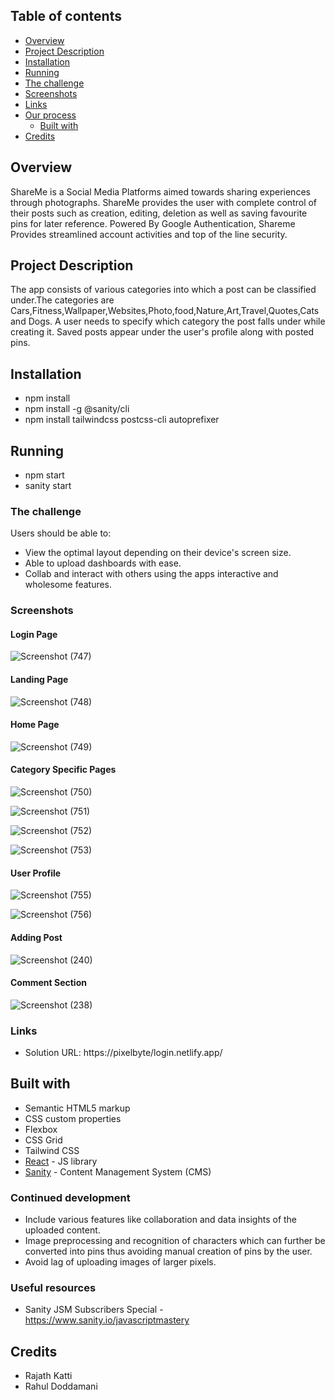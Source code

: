 ## Table of contents

- [Overview](#overview)
- [Project Description](#Project-Description)
- [Installation](#Installation)
- [Running](#Running)
- [The challenge](#the-challenge)
- [Screenshots](#screenshots)
- [Links](#links)
- [Our process](#my-process)
  - [Built with](#built-with)
 - [Credits](#Credits)
 
## Overview
ShareMe is a Social Media Platforms aimed towards sharing experiences through photographs.
ShareMe provides the user with complete control of their posts such as creation, editing, deletion as well as saving favourite pins for later reference.
Powered By Google Authentication, Shareme Provides streamlined account activities and top of the line security.

## Project Description
The app consists of various categories into which a post can be classified under.The categories are Cars,Fitness,Wallpaper,Websites,Photo,food,Nature,Art,Travel,Quotes,Cats and Dogs.
A user needs to specify which category the post falls under while creating it.
Saved posts appear under the user's profile along with posted pins.

## Installation
- npm install
- npm install -g @sanity/cli
- npm install tailwindcss postcss-cli autoprefixer


## Running
- npm start
- sanity start


### The challenge

Users should be able to:

- View the optimal layout depending on their device's screen size.
- Able to upload dashboards with ease.
- Collab and interact with others using the apps interactive and wholesome features.

### Screenshots


#### Login Page

![Screenshot (747)](https://user-images.githubusercontent.com/61611882/162573106-057d65ca-c62e-44c8-a8e7-c3ca4dc97d82.png)

#### Landing Page

![Screenshot (748)](https://user-images.githubusercontent.com/61611882/162573287-7de9d454-65bb-41b8-91cb-b948fd28d340.png)

#### Home Page

![Screenshot (749)](https://user-images.githubusercontent.com/61611882/162573300-6d4d48cf-bfc7-434d-b11d-27ab998a6fbb.png)

#### Category Specific Pages


![Screenshot (750)](https://user-images.githubusercontent.com/61611882/162573360-8b10d17f-a7fe-4406-aaf7-2bf3275dfb03.png)


![Screenshot (751)](https://user-images.githubusercontent.com/61611882/162573366-e9e5ab17-628b-4256-98fe-6c12d926b492.png)

![Screenshot (752)](https://user-images.githubusercontent.com/61611882/162573378-4cf7e495-02ad-4a5a-9166-5cc385451f63.png)


![Screenshot (753)](https://user-images.githubusercontent.com/61611882/162573390-d9947c9c-7b83-4a10-ae7f-13ac23c91b4b.png)


#### User Profile

![Screenshot (755)](https://user-images.githubusercontent.com/61611882/162573437-b65cdb4f-b298-458b-acfd-c742882d91fd.png)


![Screenshot (756)](https://user-images.githubusercontent.com/61611882/162573444-a924fbdb-bafd-4902-a79c-d3661665dc41.png)

#### Adding Post

![Screenshot (240)](https://user-images.githubusercontent.com/52795682/162575030-87cba366-e94d-4931-94a5-098e99bf7d6d.png)


#### Comment Section

![Screenshot (238)](https://user-images.githubusercontent.com/52795682/162574919-0bf83e08-6620-4491-bfa1-43f5fb61e0aa.png)



### Links

- Solution URL: https://pixelbyte/login.netlify.app/


## Built with

- Semantic HTML5 markup
- CSS custom properties
- Flexbox
- CSS Grid
- Tailwind CSS
- [React](https://reactjs.org/) - JS library
- [Sanity](https://www.sanity.io) - Content Management System (CMS)


### Continued development
- Include various features like collaboration and data insights of the uploaded content.
- Image preprocessing and recognition of characters which can further be converted into pins thus avoiding manual creation of pins by the user.
- Avoid lag of uploading images of larger pixels.

### Useful resources


- Sanity JSM Subscribers Special - https://www.sanity.io/javascriptmastery 

## Credits
- Rajath Katti
- Rahul Doddamani

